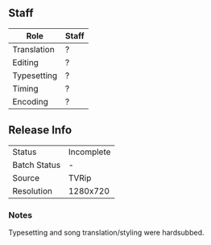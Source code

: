 ## Staff

| Role        | Staff |
|-------------|-------|
| Translation | ?     |
| Editing     | ?     |
| Typesetting | ?     |
| Timing      | ?     |
| Encoding    | ?     |

## Release Info

|              |            |
|--------------|------------|
| Status       | Incomplete |
| Batch Status | -          |
| Source       | TVRip      |
| Resolution   | 1280x720   |

### Notes

Typesetting and song translation/styling were hardsubbed.
